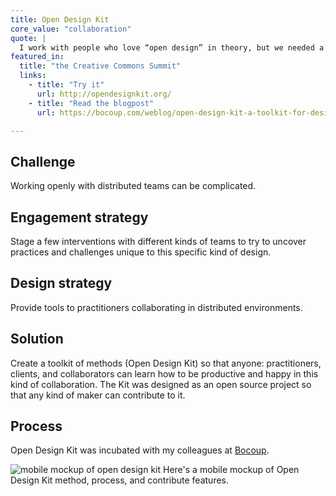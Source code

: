 ```yaml
---
title: Open Design Kit
core_value: "collaboration"
quote: |
  I work with people who love “open design” in theory, but we needed a common set of methods so that on a very practical level, every project stakeholder understands how to collaborate.
featured_in:
  title: "the Creative Commons Summit"
  links:
    - title: "Try it"
      url: http://opendesignkit.org/
    - title: "Read the blogpost"
      url: https://bocoup.com/weblog/open-design-kit-a-toolkit-for-designing-with-distributed-collaborators

---
```


## Challenge

Working openly with distributed teams can be complicated.

## Engagement strategy

Stage a few interventions with different kinds of teams to try to uncover practices and challenges unique to this specific kind of design.

## Design strategy

Provide tools to practitioners collaborating in distributed environments.

## Solution

Create a toolkit of methods (Open Design Kit) so that anyone: practitioners, clients, and collaborators can learn how to be productive and happy in this kind of collaboration. The Kit was designed as an open source project so that any kind of maker can contribute to it.

## Process

Open Design Kit was incubated with my colleagues at [Bocoup](https://bocoup.com/).

<img src="odk.png" alt="mobile mockup of open design kit">

<caption align="center"> Here's a mobile mockup of Open Design Kit method, process, and contribute features. </caption>
